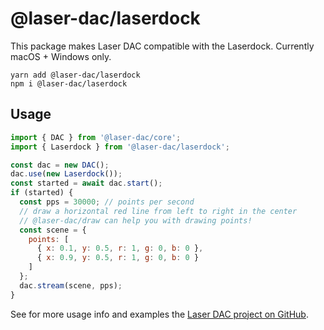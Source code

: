 # @laser-dac/laserdock

This package makes Laser DAC compatible with the Laserdock. Currently macOS + Windows only.

```
yarn add @laser-dac/laserdock
npm i @laser-dac/laserdock
```

## Usage

```js
import { DAC } from '@laser-dac/core';
import { Laserdock } from '@laser-dac/laserdock';

const dac = new DAC();
dac.use(new Laserdock());
const started = await dac.start();
if (started) {
  const pps = 30000; // points per second
  // draw a horizontal red line from left to right in the center
  // @laser-dac/draw can help you with drawing points!
  const scene = {
    points: [
      { x: 0.1, y: 0.5, r: 1, g: 0, b: 0 },
      { x: 0.9, y: 0.5, r: 1, g: 0, b: 0 }
    ]
  };
  dac.stream(scene, pps);
}
```

See for more usage info and examples the [Laser DAC project on GitHub](https://github.com/Volst/laser-dac).
